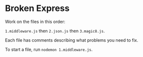 # Broken Express

Work on the files in this order:

`1.middleware.js` then `2.json.js` then `3.magic8.js`.

Each file has comments describing what problems you need to fix.

To start a file, run `nodemon 1.middleware.js`.
